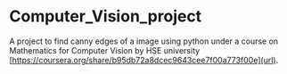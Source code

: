 # Computer_Vision_project
A project to find canny edges of a image using python under a course on Mathematics for Computer Vision by HSE university [https://coursera.org/share/b95db72a8dcec9643cee7f00a773f00e](url).

